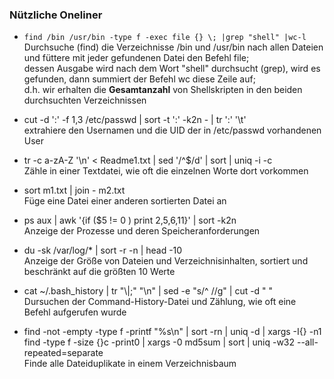 ### Nützliche Oneliner

* `find /bin /usr/bin -type f -exec file {} \; |grep "shell" |wc-l`  
  Durchsuche \(find\) die Verzeichnisse /bin und /usr/bin nach allen Dateien und füttere mit jeder gefundenen Datei den Befehl file;  
  dessen Ausgabe wird nach dem Wort "shell" durchsucht \(grep\), wird es gefunden, dann summiert der Befehl wc diese Zeile auf;  
  d.h. wir erhalten die **Gesamtanzahl** von Shellskripten in den beiden durchsuchten Verzeichnissen

* cut -d ':' -f 1,3 /etc/passwd \| sort -t ':' -k2n - \| tr ':' '\t'  
  extrahiere den Usernamen und die UID der in /etc/passwd vorhandenen User

* tr -c a-zA-Z '\n' &lt; Readme1.txt  \| sed '/^$/d' \| sort \| uniq -i -c  
  Zähle in einer Textdatei, wie oft die einzelnen Worte dort vorkommen

* sort m1.txt \| join - m2.txt  
  Füge eine Datei einer anderen sortierten Datei an

* ps aux \| awk '{if \($5 != 0 \) print $2,$5,$6,$11}' \| sort -k2n  
  Anzeige der Prozesse und deren Speicheranforderungen

* du -sk /var/log/\* \| sort -r -n \| head -10  
  Anzeige der Größe von Dateien und Verzeichnisinhalten, sortiert und beschränkt auf die größten 10 Werte

* cat ~/.bash\_history \| tr "\\|\;" "\n" \| sed -e "s/^ //g" \| cut -d " "  
  Dursuchen der Command-History-Datei und Zählung, wie oft eine Befehl aufgerufen wurde

* find -not -empty -type f -printf "%s\n" \| sort -rn \| uniq -d \| xargs -I{} -n1 find -type f -size {}c -print0 \| xargs -0 md5sum \| sort \| uniq -w32 --all-repeated=separate  
  Finde alle Dateiduplikate in einem Verzeichnisbaum




